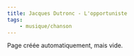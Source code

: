 ```yaml
---
title: Jacques Dutronc - L'opportuniste
tags:
    - musique/chanson
---
```


Page créée automatiquement, mais vide.
